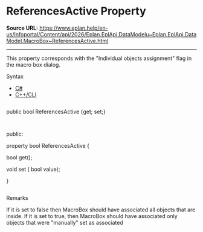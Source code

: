 # ReferencesActive Property

**Source URL:** https://www.eplan.help/en-us/Infoportal/Content/api/2026/Eplan.EplApi.DataModelu~Eplan.EplApi.DataModel.MacroBox~ReferencesActive.html

---

This property corresponds with the "Individual objects assignment" flag in the macro box dialog.

Syntax

- [C#](#i-syntax-CS)
- [C++/CLI](#i-syntax-CPP2005)

```
```
public bool ReferencesActive {get; set;}
```
```

```
```
public:

property bool ReferencesActive {

   bool get();

   void set (    bool value);

}
```
```

Remarks

If it is set to false then MacroBox should have associated all objects that are inside. If it is set to true, then MacroBox should have associated only objects that were "manually" set as associated
